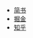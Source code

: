 - [简书](https://www.jianshu.com/p/28de3ab525b4)
- [掘金](https://juejin.im/post/5a9f5ec95188255581547e48)
- [知乎](https://zhuanlan.zhihu.com/p/34304276)